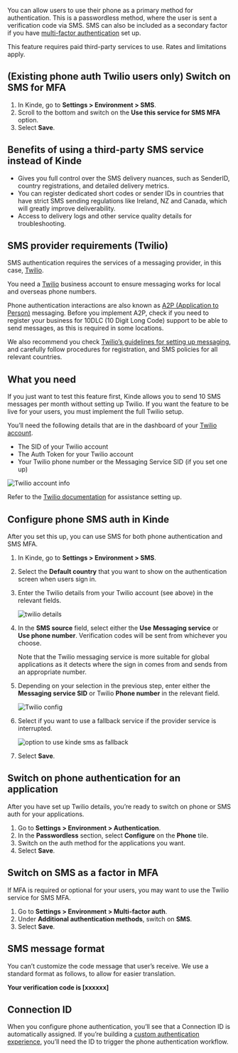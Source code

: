 
You can allow users to use their phone as a primary method for authentication. This is a passwordless method, where the user is sent a verification code via SMS. SMS can also be included as a secondary factor if you have [multi-factor authentication](/authenticate/multi-factor-auth/about-multi-factor-authentication/) set up. 

<Aside>

This feature requires paid third-party services to use. Rates and limitations apply.

</Aside>

## (Existing phone auth Twilio users only) Switch on SMS for MFA

1. In Kinde, go to **Settings > Environment > SMS**.
2. Scroll to the bottom and switch on the **Use this service for SMS MFA** option.
3. Select **Save**.

## Benefits of using a third-party SMS service instead of Kinde

- Gives you full control over the SMS delivery nuances, such as SenderID, country registrations, and detailed delivery metrics. 
- You can register dedicated short codes or sender IDs in countries that have strict SMS sending regulations like Ireland, NZ and Canada, which will greatly improve deliverability.
- Access to delivery logs and other service quality details for troubleshooting.

## SMS provider requirements (Twilio)

SMS authentication requires the services of a messaging provider, in this case, [Twilio](https://www.twilio.com/en-us).

You need a [Twilio](https://www.twilio.com/en-us) business account to ensure messaging works for local and overseas phone numbers.

Phone authentication interactions are also known as [A2P (Application to Person)](https://www.twilio.com/docs/glossary/what-a2p-sms-application-person-messaging) messaging. Before you implement A2P, check if you need to register your business for 10DLC (10 Digit Long Code) support to be able to send messages, as this is required in some locations.

We also recommend you check [Twilio’s guidelines for setting up messaging](https://www.twilio.com/en-us/guidelines/sms), and carefully follow procedures for registration, and SMS policies for all relevant countries.

## What you need

<Aside>

If you just want to test this feature first, Kinde allows you to send 10 SMS messages per month without setting up Twilio. If you want the feature to be live for your users, you must implement the full Twilio setup.

</Aside>

You’ll need the following details that are in the dashboard of your [Twilio account](https://www.twilio.com/en-us).

- The SID of your Twilio account
- The Auth Token for your Twilio account
- Your Twilio phone number or the Messaging Service SID (if you set one up)

![Twilio account info](https://imagedelivery.net/skPPZTHzSlcslvHjesZQcQ/1da93a0a-9fd3-437f-5357-be90f3f3c200/public)

Refer to the [Twilio documentation](https://www.twilio.com/docs/messaging/services/tutorials/send-messages-with-messaging-services) for assistance setting up.

## Configure phone SMS auth in Kinde

After you set this up, you can use SMS for both phone authentication and SMS MFA.

1. In Kinde, go to **Settings > Environment > SMS**.
2. Select the **Default country** that you want to show on the authentication screen when users sign in.
3. Enter the Twilio details from your Twilio account (see above) in the relevant fields.

   ![twilio details](https://imagedelivery.net/skPPZTHzSlcslvHjesZQcQ/4c857ff9-ff87-44ea-a488-3e2b511caf00/public)
 
4. In the **SMS source** field, select either the **Use** **Messaging service** or **Use phone number**. Verification codes will be sent from whichever you choose.

   <Aside>

   Note that the Twilio messaging service is more suitable for global applications as it detects where the sign in comes from and sends from an appropriate number.

   </Aside>

5. Depending on your selection in the previous step, enter either the **Messaging service SID** or Twilio **Phone number** in the relevant field.

   ![Twilio config](https://imagedelivery.net/skPPZTHzSlcslvHjesZQcQ/749a80bc-d6b7-40b0-950a-650c7775b900/public)

6. Select if you want to use a fallback service if the provider service is interrupted.

   ![option to use kinde sms as fallback](https://imagedelivery.net/skPPZTHzSlcslvHjesZQcQ/9bdd2ef1-c308-4307-c84e-bc8ffdbfe200/public)

7. Select **Save**.

## Switch on phone authentication for an application

After you have set up Twilio details, you’re ready to switch on phone or SMS auth for your applications.

1. Go to **Settings > Environment > Authentication**.
2. In the **Passwordless** section, select **Configure** on the **Phone** tile.
3. Switch on the auth method for the applications you want.
4. Select **Save**.

## Switch on SMS as a factor in MFA

If MFA is required or optional for your users, you may want to use the Twilio service for SMS MFA.

1. Go to **Settings > Environment > Multi-factor auth**.
2. Under **Additional authentication methods**, switch on **SMS**.
3. Select **Save**.

## SMS message format

You can’t customize the code message that user’s receive. We use a standard format as follows, to allow for easier translation.

**Your verification code is [xxxxxx]**

## Connection ID

When you configure phone authentication, you’ll see that a Connection ID is automatically assigned. If you’re building a [custom authentication experience](/authenticate/custom-configurations/custom-authentication-pages/), you’ll need the ID to trigger the phone authentication workflow.
